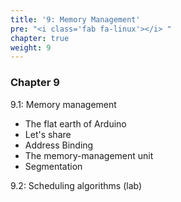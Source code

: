 ```yaml
---
title: '9: Memory Management'
pre: "<i class='fab fa-linux'></i> "
chapter: true
weight: 9
---
```


### Chapter 9

9.1: Memory management

  * The flat earth of Arduino
  * Let's share
  * Address Binding
  * The memory-management unit
  * Segmentation



9.2: Scheduling algorithms (lab)
